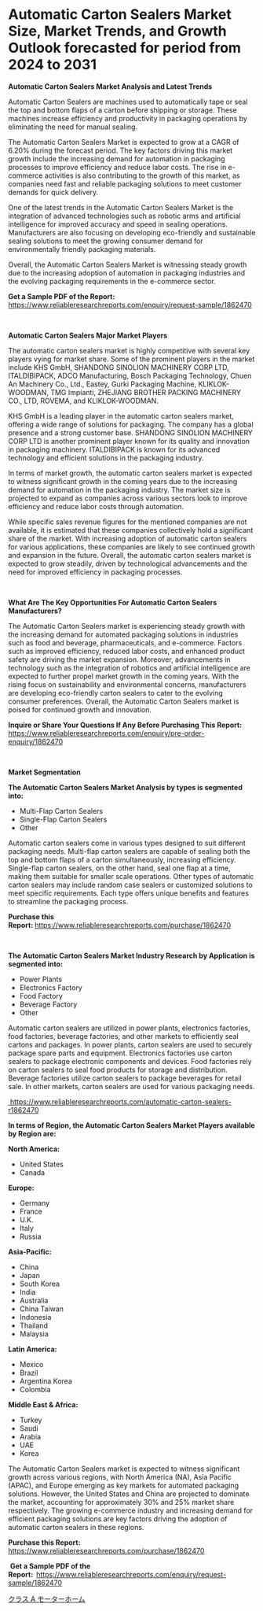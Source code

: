 <p><h1>Automatic Carton Sealers Market Size, Market Trends, and Growth Outlook forecasted for period from 2024 to 2031</h1></p><p><strong>Automatic Carton Sealers Market Analysis and Latest Trends</strong></p>
<p><p>Automatic Carton Sealers are machines used to automatically tape or seal the top and bottom flaps of a carton before shipping or storage. These machines increase efficiency and productivity in packaging operations by eliminating the need for manual sealing.</p><p>The Automatic Carton Sealers Market is expected to grow at a CAGR of 6.20% during the forecast period. The key factors driving this market growth include the increasing demand for automation in packaging processes to improve efficiency and reduce labor costs. The rise in e-commerce activities is also contributing to the growth of this market, as companies need fast and reliable packaging solutions to meet customer demands for quick delivery.</p><p>One of the latest trends in the Automatic Carton Sealers Market is the integration of advanced technologies such as robotic arms and artificial intelligence for improved accuracy and speed in sealing operations. Manufacturers are also focusing on developing eco-friendly and sustainable sealing solutions to meet the growing consumer demand for environmentally friendly packaging materials.</p><p>Overall, the Automatic Carton Sealers Market is witnessing steady growth due to the increasing adoption of automation in packaging industries and the evolving packaging requirements in the e-commerce sector.</p></p>
<p><strong>Get a Sample PDF of the Report:&nbsp;</strong> <a href="https://www.reliableresearchreports.com/enquiry/request-sample/1862470">https://www.reliableresearchreports.com/enquiry/request-sample/1862470</a></p>
<p>&nbsp;</p>
<p><strong>Automatic Carton Sealers Major Market Players</strong></p>
<p><p>The automatic carton sealers market is highly competitive with several key players vying for market share. Some of the prominent players in the market include KHS GmbH, SHANDONG SINOLION MACHINERY CORP LTD, ITALDIBIPACK, ADCO Manufacturing, Bosch Packaging Technology, Chuen An Machinery Co., Ltd., Eastey, Gurki Packaging Machine, KLIKLOK-WOODMAN, TMG Impianti, ZHEJIANG BROTHER PACKING MACHINERY CO., LTD, ROVEMA, and KLIKLOK-WOODMAN.</p><p>KHS GmbH is a leading player in the automatic carton sealers market, offering a wide range of solutions for packaging. The company has a global presence and a strong customer base. SHANDONG SINOLION MACHINERY CORP LTD is another prominent player known for its quality and innovation in packaging machinery. ITALDIBIPACK is known for its advanced technology and efficient solutions in the packaging industry.</p><p>In terms of market growth, the automatic carton sealers market is expected to witness significant growth in the coming years due to the increasing demand for automation in the packaging industry. The market size is projected to expand as companies across various sectors look to improve efficiency and reduce labor costs through automation.</p><p>While specific sales revenue figures for the mentioned companies are not available, it is estimated that these companies collectively hold a significant share of the market. With increasing adoption of automatic carton sealers for various applications, these companies are likely to see continued growth and expansion in the future. Overall, the automatic carton sealers market is expected to grow steadily, driven by technological advancements and the need for improved efficiency in packaging processes.</p></p>
<p>&nbsp;</p>
<p><strong>What Are The Key Opportunities For Automatic Carton Sealers Manufacturers?</strong></p>
<p><p>The Automatic Carton Sealers market is experiencing steady growth with the increasing demand for automated packaging solutions in industries such as food and beverage, pharmaceuticals, and e-commerce. Factors such as improved efficiency, reduced labor costs, and enhanced product safety are driving the market expansion. Moreover, advancements in technology such as the integration of robotics and artificial intelligence are expected to further propel market growth in the coming years. With the rising focus on sustainability and environmental concerns, manufacturers are developing eco-friendly carton sealers to cater to the evolving consumer preferences. Overall, the Automatic Carton Sealers market is poised for continued growth and innovation.</p></p>
<p><strong>Inquire or Share Your Questions If Any Before Purchasing This Report:</strong> <a href="https://www.reliableresearchreports.com/enquiry/pre-order-enquiry/1862470">https://www.reliableresearchreports.com/enquiry/pre-order-enquiry/1862470</a></p>
<p>&nbsp;</p>
<p><strong>Market Segmentation</strong></p>
<p><strong>The Automatic Carton Sealers Market Analysis by types is segmented into:</strong></p>
<p><ul><li>Multi-Flap Carton Sealers</li><li>Single-Flap Carton Sealers</li><li>Other</li></ul></p>
<p><p>Automatic carton sealers come in various types designed to suit different packaging needs. Multi-flap carton sealers are capable of sealing both the top and bottom flaps of a carton simultaneously, increasing efficiency. Single-flap carton sealers, on the other hand, seal one flap at a time, making them suitable for smaller scale operations. Other types of automatic carton sealers may include random case sealers or customized solutions to meet specific requirements. Each type offers unique benefits and features to streamline the packaging process.</p></p>
<p><strong>Purchase this Report:&nbsp;</strong><a href="https://www.reliableresearchreports.com/purchase/1862470">https://www.reliableresearchreports.com/purchase/1862470</a></p>
<p>&nbsp;</p>
<p><strong>The Automatic Carton Sealers Market Industry Research by Application is segmented into:</strong></p>
<p><ul><li>Power Plants</li><li>Electronics Factory</li><li>Food Factory</li><li>Beverage Factory</li><li>Other</li></ul></p>
<p><p>Automatic carton sealers are utilized in power plants, electronics factories, food factories, beverage factories, and other markets to efficiently seal cartons and packages. In power plants, carton sealers are used to securely package spare parts and equipment. Electronics factories use carton sealers to package electronic components and devices. Food factories rely on carton sealers to seal food products for storage and distribution. Beverage factories utilize carton sealers to package beverages for retail sale. In other markets, carton sealers are used for various packaging needs.</p></p>
<p><a href="https://www.reliableresearchreports.com/automatic-carton-sealers-r1862470">&nbsp;https://www.reliableresearchreports.com/automatic-carton-sealers-r1862470</a></p>
<p><strong>In terms of Region, the Automatic Carton Sealers Market Players available by Region are:</strong></p>
<p>
    <p> <strong> North America: </strong>
        <ul>
            <li>United States</li>
            <li>Canada</li>
        </ul>
        </p> 
    <p> <strong> Europe: </strong>
        <ul>
            <li>Germany</li>
            <li>France</li>
            <li>U.K.</li>
            <li>Italy</li>
            <li>Russia</li>
        </ul>
        </p> 
    <p> <strong> Asia-Pacific: </strong>
        <ul>
            <li>China</li>
            <li>Japan</li>
            <li>South Korea</li>
            <li>India</li>
            <li>Australia</li>
            <li>China Taiwan</li>
            <li>Indonesia</li>
            <li>Thailand</li>
            <li>Malaysia</li>
        </ul>
        </p> 
    <p> <strong> Latin America: </strong>
        <ul>
            <li>Mexico</li>
            <li>Brazil</li>
            <li>Argentina Korea</li>
            <li>Colombia</li>
        </ul>
        </p> 
    <p> <strong> Middle East & Africa: </strong>
        <ul>
            <li>Turkey</li>
            <li>Saudi</li>
            <li>Arabia</li>
            <li>UAE</li>
            <li>Korea</li>
        </ul>
    </p>
    </p>
<p><p>The Automatic Carton Sealers market is expected to witness significant growth across various regions, with North America (NA), Asia Pacific (APAC), and Europe emerging as key markets for automated packaging solutions. However, the United States and China are projected to dominate the market, accounting for approximately 30% and 25% market share respectively. The growing e-commerce industry and increasing demand for efficient packaging solutions are key factors driving the adoption of automatic carton sealers in these regions.</p></p>
<p><strong>Purchase this Report: </strong><a href="https://www.reliableresearchreports.com/purchase/1862470">https://www.reliableresearchreports.com/purchase/1862470</a></p>
<p>&nbsp;<strong>Get a Sample PDF of the Report:&nbsp;&nbsp;</strong><a href="https://www.reliableresearchreports.com/enquiry/request-sample/1862470">https://www.reliableresearchreports.com/enquiry/request-sample/1862470</a></p>
<p><strong></strong></p>
<p><p><a href="https://github.com/SantosDicki04/Market-Research-Report-List-1/blob/main/255342821673.md">クラス A モーターホーム</a></p></p>